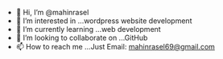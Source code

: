- 👋 Hi, I’m @mahinrasel
- 👀 I’m interested in ...wordpress website development
- 🌱 I’m currently learning ...web development
- 💞️ I’m looking to collaborate on ...GitHub 
- 📫 How to reach me ...Just Email: mahinrasel69@gmail.com

<!---
mahinrasel/mahinrasel is a ✨ special ✨ repository because its `README.md` (http://mahinrasel.xyz/) appears on your GitHub profile.
You can click the Preview link to take a look at your changes.
--->
